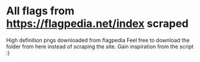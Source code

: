 # All flags from https://flagpedia.net/index scraped

High definition pngs downloaded from flagpedia
Feel free to download the folder from here instead of scraping the site.
Gain inspiration from the script :)

